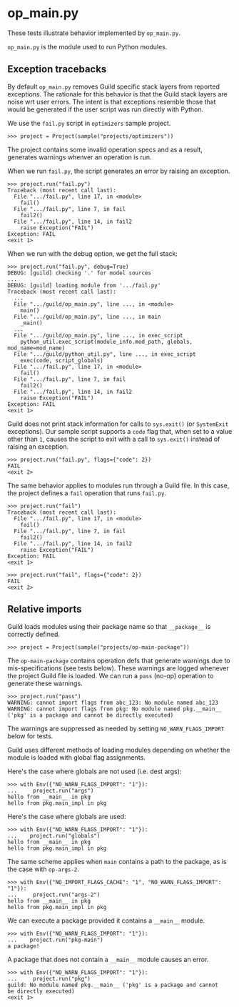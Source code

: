 # op_main.py

These tests illustrate behavior implemented by `op_main.py`.

`op_main.py` is the module used to run Python modules.

## Exception tracebacks

By default `op_main.py` removes Guild specific stack layers from
reported exceptions. The rationale for this behavior is that the Guild
stack layers are noise wrt user errors. The intent is that exceptions
resemble those that would be generated if the user script was run
directly with Python.

We use the `fail.py` script in `optimizers` sample project.

    >>> project = Project(sample("projects/optimizers"))

The project contains some invalid operation specs and as a result,
generates warnings whenver an operation is run.

When we run `fail.py`, the script generates an error by raising an
exception.

    >>> project.run("fail.py")
    Traceback (most recent call last):
      File ".../fail.py", line 17, in <module>
        fail()
      File ".../fail.py", line 7, in fail
        fail2()
      File ".../fail.py", line 14, in fail2
        raise Exception("FAIL")
    Exception: FAIL
    <exit 1>

When we run with the debug option, we get the full stack:

    >>> project.run("fail.py", debug=True)
    DEBUG: [guild] checking '.' for model sources
    ...
    DEBUG: [guild] loading module from '.../fail.py'
    Traceback (most recent call last):
      ...
      File ".../guild/op_main.py", line ..., in <module>
        main()
      File ".../guild/op_main.py", line ..., in main
        _main()
      ...
      File ".../guild/op_main.py", line ..., in exec_script
        python_util.exec_script(module_info.mod_path, globals, mod_name=mod_name)
      File ".../guild/python_util.py", line ..., in exec_script
        exec(code, script_globals)
      File ".../fail.py", line 17, in <module>
        fail()
      File ".../fail.py", line 7, in fail
        fail2()
      File ".../fail.py", line 14, in fail2
        raise Exception("FAIL")
    Exception: FAIL
    <exit 1>

Guild does not print stack information for calls to `sys.exit()` (or
`SystemExit` exceptions). Our sample script supports a `code` flag
that, when set to a value other than `1`, causes the script to exit
with a call to `sys.exit()` instead of raising an exception.

    >>> project.run("fail.py", flags={"code": 2})
    FAIL
    <exit 2>

The same behavior applies to modules run through a Guild file. In this
case, the project defines a `fail` operation that runs `fail.py`.

    >>> project.run("fail")
    Traceback (most recent call last):
      File ".../fail.py", line 17, in <module>
        fail()
      File ".../fail.py", line 7, in fail
        fail2()
      File ".../fail.py", line 14, in fail2
        raise Exception("FAIL")
    Exception: FAIL
    <exit 1>

    >>> project.run("fail", flags={"code": 2})
    FAIL
    <exit 2>

## Relative imports

Guild loads modules using their package name so that `__package__` is
correctly defined.

    >>> project = Project(sample("projects/op-main-package"))

The `op-main-package` contains operation defs that generate warnings
due to mis-specifications (see tests below). These warnings are logged
whenever the project Guild file is loaded. We can run a `pass` (no-op)
operation to generate these warnings.

    >>> project.run("pass")
    WARNING: cannot import flags from abc_123: No module named abc_123
    WARNING: cannot import flags from pkg: No module named pkg.__main__
    ('pkg' is a package and cannot be directly executed)

The warnings are suppressed as needed by setting
`NO_WARN_FLAGS_IMPORT` below for tests.

Guild uses different methods of loading modules depending on whether
the module is loaded with global flag assignments.

Here's the case where globals are not used (i.e. dest args):

    >>> with Env({"NO_WARN_FLAGS_IMPORT": "1"}):
    ...     project.run("args")
    hello from __main__ in pkg
    hello from pkg.main_impl in pkg

Here's the case where globals are used:

    >>> with Env({"NO_WARN_FLAGS_IMPORT": "1"}):
    ...    project.run("globals")
    hello from __main__ in pkg
    hello from pkg.main_impl in pkg

The same scheme applies when `main` contains a path to the package, as
is the case with `op-args-2`.

    >>> with Env({"NO_IMPORT_FLAGS_CACHE": "1", "NO_WARN_FLAGS_IMPORT": "1"}):
    ...     project.run("args-2")
    hello from __main__ in pkg
    hello from pkg.main_impl in pkg

We can execute a package provided it contains a `__main__` module.

    >>> with Env({"NO_WARN_FLAGS_IMPORT": "1"}):
    ...    project.run("pkg-main")
    a package!

A package that does not contain a `__main__` module causes an error.

    >>> with Env({"NO_WARN_FLAGS_IMPORT": "1"}):
    ...     project.run("pkg")
    guild: No module named pkg.__main__ ('pkg' is a package and cannot
    be directly executed)
    <exit 1>
